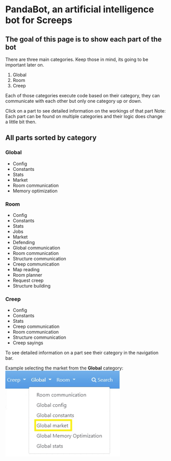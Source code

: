 # PandaBot, an artificial intelligence bot for Screeps

## The goal of this page is to show each part of the bot

There are three main categories. Keep those in mind, its going to be important later on.

1. Global
2. Room
3. Creep

Each of those categories execute code based on their category, they can communicate with each other but only one category up or down.

Click on a part to see detailed information on the workings of that part
Note: Each part can be found on multiple categories and their logic does change a little bit then.

## All parts sorted by category

### Global

- Config
- Constants
- Stats
- Market
- Room communication
- Memory optimization

### Room

- Config
- Constants
- Stats
- Jobs
- Market
- Defending
- Global communication
- Room communication
- Structure communication
- Creep communication
- Map reading
- Room planner
- Request creep
- Structure building

### Creep

- Config
- Constants
- Stats
- Creep communication
- Room communication
- Structure communication
- Creep sayings

To see detailed information on a part see their category in the navigation bar.

Example selecting the market from the **Global** category:
![Image explaining navigation in menu](./images/navigationInDocsMenu.jpg)
